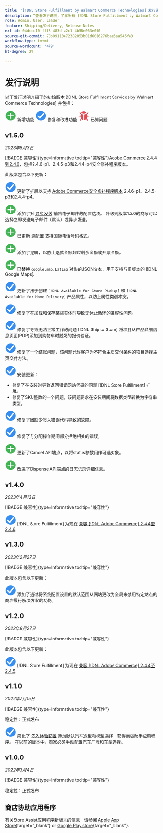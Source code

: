 ```yaml
---
title: '[!DNL Store Fulfillment by Walmart Commerce Technologies] 发行说明'
description: “查看发行说明，了解所有 [!DNL Store Fulfillment by Walmart Commerce Technologies] 版本发布。”
role: Admin, User, Leader
feature: Shipping/Delivery, Release Notes
exl-id: 04dcec10-fff8-483d-a2c1-4b58e063e0f0
source-git-commit: 78b09113e72382053b01d6016276bae3aa545fa3
workflow-type: tm+mt
source-wordcount: '479'
ht-degree: 2%

---
```


# 发行说明

以下发行说明介绍了的初始版本 [!DNL Store Fulfillment Services by Walmart Commerce Technologies] 并包括：

![新建](../assets/new.svg) 新增功能
![修复的问题](../assets/fix.svg) 修复和改进功能
![已知问题](../assets/bug.svg) 已知问题

## v1.5.0

*2023年8月3日*

[!BADGE 兼容性]{type=Informative tooltip="兼容性"}[Adobe Commerce 2.4.4到2.4.6](https://experienceleague.adobe.com/docs/commerce-operations/release/product-availability.html)，包括2.4.6-p1、2.4.5-p3和2.4.4-p4安全修补程序版本。

此版本包含以下更新：

![新建](../assets/fix.svg) 更新了扩展以支持 [Adobe Commerce安全修补程序版本](https://experienceleague.adobe.com/docs/commerce-operations/release/notes/security-patches/overview.html) 2.4.6-p1、2.4.5-p3和2.4.4-p4。

![新建](../assets/new.svg)<!-- WMTP-918 --> 添加了对 [异步发送](sales-emails.md) 销售电子邮件的配置选项。 升级到版本1.5.0的商家可以选择立即发送电子邮件（默认）或异步发送。

![新建](../assets/new.svg)<!-- WMTP-916--> 已更新 [源配置](merchant-store-configuration.md) 支持国际电话号码格式。

![新建](../assets/new.svg) 添加了逻辑，以防止退款金额超过剩余金额或开票金额。

![新建](../assets/new.svg)<!-- WMTP-882 --> 已替换 `google.map.LatLng` 对象的JSON文本，用于支持与旧版本的 [!DNL Google Maps].

![修复的问题](../assets/fix.svg)<!-- WMTP- --> 更新了用于创建 `[!DNL Available for Store Pickup]` 和 `[!DNL Available for Home Delivery]` 产品属性，以防止属性类别冲突。

![修复的问题](../assets/fix.svg)<!-- WMTP-915 --> 修复了在加载和保存某些实体时导致无休止循环的兼容性问题。

![修复的问题](../assets/fix.svg)<!-- WMTP-921 --> 修复了导致无法正常工作的问题 [!DNL Ship to Store] 将项目从产品详细信息页面(PDP)添加到购物车时触发的报价验证。

![修复的问题](../assets/fix.svg)<!-- WMTP- 932 --> 修复了一个结账问题，该问题允许客户为不符合主页交付条件的项目选择主页交付方法。

![修复的问题](../assets/fix.svg) 安装更新：

- <!-- WMTP-880--> 修复了在安装时导致返回错误网站代码的问题 [!DNL Store Fulfillment] 扩展。

- <!-- WMTP-878--> 修复了SKU整数的一个问题，该问题要求在安装期间将数据类型转换为字符串类型。

![修复的问题](../assets/fix.svg)<!-- WMTP-915--> 修复了因缺少签入错误代码导致的故障。

![修复的问题](../assets/fix.svg)<!-- WMTP-932 --> 修复了与分配操作期间部分拒绝相关的错误。

![新建](../assets/new.svg)<!-- WMTP-953 --> 更新了Cancel API端点，以将status参数用作可选对象。

![新建](../assets/new.svg)<!-- WMTP-960 --> 改进了Dispense API端点的日志记录详细信息。

## v1.4.0

*2023年4月13日*

[!BADGE 兼容性]{type=Informative tooltip="兼容性"}

![新建](../assets/fix.svg) [!DNL Store Fulfillment] 为现在 [兼容 [!DNL Adobe Commerce] 2.4.4至2.4.6](https://experienceleague.adobe.com/docs/commerce-operations/release/product-availability.html).


## v1.3.0

*2023年2月27日*

[!BADGE 兼容性]{type=Informative tooltip="兼容性"}

此版本包含以下更新：

![新建](../assets/fix.svg)<!-- WMTP-795 --> 添加了通过将系统配置设置的默认范围从网站更改为全局来禁用特定站点的商店履行解决方案的功能。

## v1.2.0

*2022年9月27日*

[!BADGE 兼容性]{type=Informative tooltip="兼容性"}

此版本包含以下更新：

![新建](../assets/fix.svg) [!DNL Store Fulfillment] 为现在 [兼容 [!DNL Adobe Commerce] 2.4.4至2.4.5](https://experienceleague.adobe.com/docs/commerce-operations/release/product-availability.html).


## v1.1.0

*2022年7月15日*

[!BADGE 兼容性]{type=Informative tooltip="兼容性"}

稳定性：正式发布

![新建](../assets/fix.svg)<!-- WMTP-731 --> 简化了 [签入体验配置](check-in-experience-setup.md) 添加默认汽车造型和模型选择，获得商店助手应用程序。 在以前的版本中，商家必须手动配置汽车厂牌和车型选择。

## v1.0.0

*2022年3月4日*

[!BADGE 兼容性]{type=Informative tooltip="兼容性"}

稳定性：正式发布

## 商店协助应用程序

有关Store Assist应用程序新版本的信息，请参阅 [Apple App Store](https://apps.apple.com/us/app/store-assist-by-walmart/id1609281539){target="_blank"} or [Google Play store](https://play.google.com/store/apps/details?id=com.walmart.faas.storeassist){target="_blank"}.

